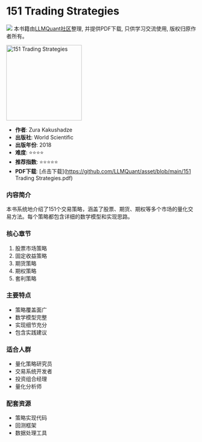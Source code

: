 # 151 Trading Strategies

![](https://fastly.jsdelivr.net/gh/bucketio/img3@main/2024/09/04/1725464231869-e0b2f727-2a0f-4270-bf6c-31ddc350426a.gif)
本书籍由[LLMQuant社区](https://llmquant.com/)整理, 并提供PDF下载, 只供学习交流使用, 版权归原作者所有。

<img src="cover.jpg" alt="151 Trading Strategies" width="200"/>

- **作者**: Zura Kakushadze
- **出版社**: World Scientific
- **出版年份**: 2018
- **难度**: ⭐⭐⭐⭐
- **推荐指数**: ⭐⭐⭐⭐⭐
- **PDF下载**: [点击下载](https://github.com/LLMQuant/asset/blob/main/151 Trading Strategies.pdf)

### 内容简介

本书系统地介绍了151个交易策略，涵盖了股票、期货、期权等多个市场的量化交易方法。每个策略都包含详细的数学模型和实现思路。

### 核心章节

1. 股票市场策略
2. 固定收益策略
3. 期货策略
4. 期权策略
5. 套利策略

### 主要特点

- 策略覆盖面广
- 数学模型完整
- 实现细节充分
- 包含实践建议

### 适合人群

- 量化策略研究员
- 交易系统开发者
- 投资组合经理
- 量化分析师

### 配套资源

- 策略实现代码
- 回测框架
- 数据处理工具